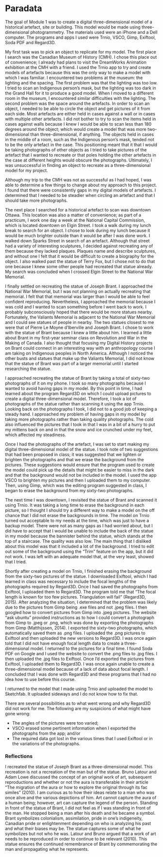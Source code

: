# Paradata

The goal of Module 1 was to create a digital three-dimensional model of a historical artefact, site or building. This model would be made using three-dimensional photogrammetry. The materials used were an iPhone and a Dell computer. The programs and apps I used were Trnio, VSCO, Gimp, Exiftool, Soda PDF and Regard3D.  

My first task was to pick an object to replicate for my model. The first place I search was the Canadian Museum of History (CMH). I chose this place out of convenience; I already had plans to visit the DreamWorks Animation exhibition at the CMH with a friend.  I used the Trnio app to try and create models of artefacts because this was the only way to make a model with which I was familiar. I encountered two problems at the museum: the lighting and the spacing. The first problem was that the lighting was too low. I tried to scan an Indigenous person’s mask, but the lighting was too dark in the Grand Hall for it to produce a good model. When I moved to a different room in the museum, I encountered similar difficulties with the lighting. The second problem was the space around the artefacts. In order to scan an object, I needed to be able to circle the object and get pictures of it from each side. Most artefacts are either held in cases against a wall or in cases with multiple other artefacts. I did not bother to try to scan the items held in cases against walls because I knew I would be able to scan less than 180 degrees around the object; which would create a model that was more two-dimensional than three-dimensional, if anything. The objects held in cases in the middle of a room, such as the Indigenous person’s mask, tended not to be the only artefact in the case. This positioning meant that it that I would be taking photographs of other objects as I tried to take pictures of the artefact that I wanted to recreate or that poles holding the other artefacts in the case at different heights would obscure the photographs. Ultimately, I was unsuccessful in finding an object to recreate as a three-dimensional model for my project.  

Although my trip to the CMH was not as successful as I had hoped, I was able to determine a few things to change about my approach to this project. I found that there were consistently gaps in my digital models of artefacts. I determined that I needed to be steadier when circling an artefact and that I should take more photographs. 

The next place I searched for a historical artefact to scan was downtown Ottawa. This location was also a matter of convenience; as part of a practicum, I work one day a week at the National Capital Commission, which is located downtown on Elgin Street. I took a walk during my lunch break to search for an object. I chose to look during my lunch because it would be much brighter outside than it would be after I was done work. I walked down Sparks Street in search of an artefact. Although that street had a variety of interesting sculptures, I decided against recreating any of them because they lacked plaques. Plaques name and describe sculptures, and without one I felt that it would be difficult to create a biography for the object. I also walked past the statue of Terry Fox, but I chose not to do that one because I knew some other people had recreated that statue already. My search was concluded when I crossed Elgin Street to the National War Memorial.
	
I finally settled on recreating the statue of Joseph Brant. I approached the National War Memorial, but I was not planning on actually recreating that memorial. I felt that that memorial was larger than I would be able to feel confident reproducing. Nevertheless, I approached the memorial because I was cold and I wanted to scan something before I went back to work. I probably subconsciously hoped that there would be more statues nearby. Fortunately, the Valiants Memorial is adjacent to the National War Memorial and I could see statues of people in nearby. The two statues closest to me were that of Pierre Le Moyne d’Iberville and Joseph Brant. I chose to work with the statue of Brant because I knew a little about him. I learned a little about Brant in my first-year seminar class on Revolution and War in the Making of Canada. I also thought that focusing my Digital History projects on Brant could connect in an interesting way with an anthropology course I am taking on Indigenous peoples in North America. Although I noticed the other busts and statues that make up the Valiants Memorial, I did not know that the statue of Brant was part of a larger memorial until I started researching the statue.  

I approached recreating the statue of Brant by taking a total of sixty-two photographs of it on my phone.  I took so many photographs because I wanted to avoid having gaps in my model. By this point in time, I had learned about the program Regard3D on which I could upload pictures to create a digital three-dimensional model. Therefore, I took a lot of photographs of the statue rather than scanning it using the app Trnio. Looking back on the photographs I took, I did not to a good job of keeping a steady hand. I approached my problem of having gaps in my model by taking more photographs rather than taking quality photographs. The cold also influenced the pictures that I took in that I was in a bit of a hurry to put my mittens back on and in that the snow and ice crunched under my feet, which affected my steadiness. 

Once I had the photographs of the artefact, I was set to start making my digital three-dimensional model of the statue. I took note of two suggestions that had been proposed in class; it was suggested that we lighten or brighten the photographs and that we erase the background from the pictures. These suggestions would ensure that the program used to create the model could pick up the details that might be easier to miss in the dark and that the background would not be included in the model. I used the app VSCO to brighten my pictures and then I uploaded them to my computer. Then, using Gimp, which was the editing program suggested in class, I began to erase the background from my sixty-two photographs. 

The next time I was downtown, I revisited the statue of Brant and scanned it using Trnio. It was taking a long time to erase the background in each picture, so I thought I should try a different way to make a model on the off chance that I did not erase the backgrounds in time. The model on Trnio turned out acceptable to my needs at the time, which was just to have a backup model. There were not as many gaps as I had worried about, but I did have to accept that I would be unable to include the back of the statue in my model because the bannister behind the statue, which stands at the top of a staircase. The quality was also low. The main thing that I disliked about this model was that it included a lot of the background. I tried to edit out some of the background using the “Trim” feature on the app, but it did not work. I was left with an adequate model that, at the very least, showed that I tried. 

Shortly after creating a model on Trnio, I finished erasing the background from the sixty-two pictures of the statue. I downloaded Exiftool, which I had learned in class was necessary to include the focal lengths of the photographs required by Regard3D. Once I had saved the photographs from Exiftool, I uploaded them to Regard3D. The program told me that “The focal length is known for too few pictures. Triangulation will fail” (Regard3D, 2015). After analyzing the situation, I determined that the problem was likely due to the pictures from Gimp being .exe files and not .jpeg files. I then googled how to convert pictures from Gimp into .jpeg pictures. The website “ask ubuntu” provided instructions as to how I could convert a photograph from Gimp to .jpeg or .png, which was done by exporting the photographs from Gimp (Matthijssen, 2014). I exported the sixty-two photographs, which automatically saved them as .png files. I uploaded the .png pictures to Exiftool and then uploaded the new versions to Regard3D. I was once again told that I did not have enough focal length data to create a three-dimensional model. I returned to the pictures for a final time. I found Soda PDF on Google and I used the website to convert the .png files to .jpg files. I then uploaded the .jpg files to Exiftool. Once I’d exported the pictures from Exiftool, I uploaded them to Regard3D. I was once again unable to create a three-dimensional model because of a lack of data about focal length. I concluded that I was done with Regard3D and these programs that I had no idea how to use before this course. 

I returned to the model that I made using Trnio and uploaded the model to Sketchfab. It uploaded sideways and I do not know how to fix that.   

There are several possibilities as to what went wrong and why Regard3D did not work for me. The following are my suspicions of what might have gone wrong: 
- The angles of the pictures were too varied;
- VSCO erased some pertinent information when I exported the photographs from the app; and/or
- The required data got lost in the various times that I used Exiftool or in the variations of the photographs.


### Reflections

I recreated the statue of Joseph Brant as a three-dimensional model. This recreation is not a recreation of the man but of the statue. Bruno Latour and Adam Lowe discussed the concept of an original work of art, subsequent reproductions and whether or not the aura is transferable in their article “The migration of the aura or how to explore the original through its fac similes” (2010). I am curious as to how their ideas relate to a man who was once alive and the various depictions of him. Art cannot capture the aura of a human being; however, art can capture the legend of the person. Standing in front of the statue of Brant, I did not feel as if I was standing in front of the man. He stopped being a man after his death and he became a symbol. Brant symbolizes colonialism, assimilation, pride in one’s indigeneity, Canadian pride or enlightenment depending on who is analyzing his past and what their biases may be. The statue captures some of what he symbolizes but not who he was. Latour and Bruno argued that a work of art needs to be reproduced in order to continue to be relevant (2010). This statue ensures the continued remembrance of Brant by commemorating the man and propagating what he represents. 
 
 

